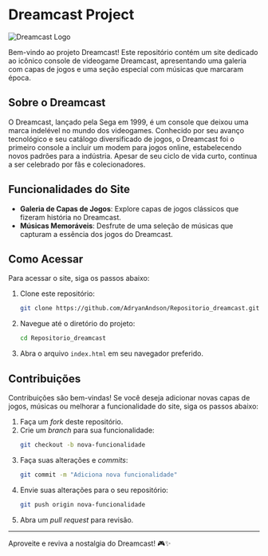 

# Dreamcast Project

![Dreamcast Logo](https://i.pinimg.com/originals/8d/54/fd/8d54fdb562eee9db7d6643adcdc9c8fb.gif)

Bem-vindo ao projeto Dreamcast! Este repositório contém um site dedicado ao icônico console de videogame Dreamcast, apresentando uma galeria com capas de jogos e uma seção especial com músicas que marcaram época.

## Sobre o Dreamcast

O Dreamcast, lançado pela Sega em 1999, é um console que deixou uma marca indelével no mundo dos videogames. Conhecido por seu avanço tecnológico e seu catálogo diversificado de jogos, o Dreamcast foi o primeiro console a incluir um modem para jogos online, estabelecendo novos padrões para a indústria. Apesar de seu ciclo de vida curto, continua a ser celebrado por fãs e colecionadores.

## Funcionalidades do Site

- **Galeria de Capas de Jogos**: Explore capas de jogos clássicos que fizeram história no Dreamcast.
- **Músicas Memoráveis**: Desfrute de uma seleção de músicas que capturam a essência dos jogos do Dreamcast.

## Como Acessar

Para acessar o site, siga os passos abaixo:
1. Clone este repositório:
   ```bash
   git clone https://github.com/AdryanAndson/Repositorio_dreamcast.git
   ```
2. Navegue até o diretório do projeto:
   ```bash
   cd Repositorio_dreamcast
   ```
3. Abra o arquivo `index.html` em seu navegador preferido.

## Contribuições

Contribuições são bem-vindas! Se você deseja adicionar novas capas de jogos, músicas ou melhorar a funcionalidade do site, siga os passos abaixo:
1. Faça um _fork_ deste repositório.
2. Crie um _branch_ para sua funcionalidade:
   ```bash
   git checkout -b nova-funcionalidade
   ```
3. Faça suas alterações e _commits_:
   ```bash
   git commit -m "Adiciona nova funcionalidade"
   ```
4. Envie suas alterações para o seu repositório:
   ```bash
   git push origin nova-funcionalidade
   ```
5. Abra um _pull request_ para revisão.
---

Aproveite e reviva a nostalgia do Dreamcast! 🎮✨
